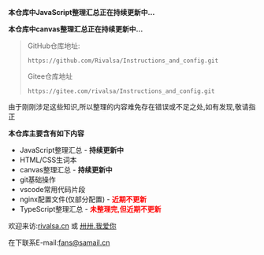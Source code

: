 **本仓库中JavaScript整理汇总正在持续更新中...**

**本仓库中canvas整理汇总正在持续更新中...**

> GitHub仓库地址:
>
> ```url
> https://github.com/Rivalsa/Instructions_and_config.git
> ```
>
> Gitee仓库地址
>
> ```url
> https://gitee.com/rivalsa/Instructions_and_config.git
> ```

由于刚刚涉足这些知识,所以整理的内容难免存在错误或不足之处,如有发现,敬请指正

**本仓库主要含有如下内容**

- JavaScript整理汇总 - **持续更新中**
- HTML/CSS生词本
- canvas整理汇总 - **持续更新中**
- git基础操作
- vscode常用代码片段
- nginx配置文件(仅部分配置) - <span style="color:red;font-weight:600">近期不更新</span>
- TypeScript整理汇总 - <span style="color:red;font-weight:600">未整理完,但近期不更新</span>

欢迎来访:[rivalsa.cn](https://rivalsa.cn) 或 [卅卅.我爱你](https://卅卅.我爱你)

在下联系E-mail:fans@samail.cn
